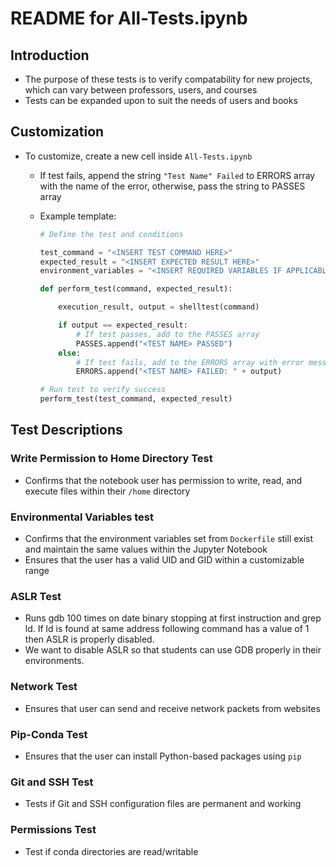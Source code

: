 # README for All-Tests.ipynb

## Introduction

- The purpose of these tests is to verify compatability for new projects, which can vary between professors, users, and courses
- Tests can be expanded upon to suit the needs of users and books

## Customization

- To customize, create a new cell inside `All-Tests.ipynb`
  - If test fails, append the string `"Test Name" Failed` to ERRORS array with the name of the error, otherwise, pass the string to PASSES array
  - Example template:

    ```python
    # Define the test and conditions

    test_command = "<INSERT TEST COMMAND HERE>"
    expected_result = "<INSERT EXPECTED RESULT HERE>"
    environment_variables = "<INSERT REQUIRED VARIABLES IF APPLICABLE>"

    def perform_test(command, expected_result):

        execution_result, output = shelltest(command)

        if output == expected_result:
            # If test passes, add to the PASSES array 
            PASSES.append("<TEST NAME> PASSED")
        else:
            # If test fails, add to the ERRORS array with error message
            ERRORS.append("<TEST NAME> FAILED: " + output)

    # Run test to verify success
    perform_test(test_command, expected_result)
    ```

## Test Descriptions

### Write Permission to Home Directory Test
- Confirms that the notebook user has permission to write, read, and execute files within their `/home` directory

### Environmental Variables test
- Confirms that the environment variables set from `Dockerfile` still exist and maintain the same values within the Jupyter Notebook
- Ensures that the user has a valid UID and GID within a customizable range

### ASLR Test
- Runs gdb 100 times on date binary stopping at first instruction and grep ld. If ld is found at same address following command has a value of 1 then ASLR is properly disabled.
- We want to disable ASLR so that students can use GDB properly in their environments.

### Network Test
- Ensures that user can send and receive network packets from websites

### Pip-Conda Test
- Ensures that the user can install Python-based packages using `pip`

### Git and SSH Test
- Tests if Git and SSH configuration files are permanent and working

### Permissions Test
- Test if conda directories are read/writable


